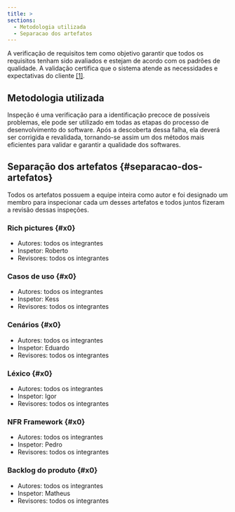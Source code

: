 ```yaml
---
title: >
sections:
  - Metodologia utilizada
  - Separacao dos artefatos
---
```

A verificação de requisitos tem como objetivo garantir que todos os requisitos tenham sido avaliados e estejam de acordo com os padrões de qualidade. A validação certifica que o sistema atende as necessidades e expectativas do cliente [[1]](#label1).


## Metodologia utilizada

Inspeção é uma verificação para a identificação precoce de possíveis problemas, ele pode ser utilizado em todas as etapas do processo de desenvolvimento do software. Após a descoberta dessa falha, ela deverá ser corrigida e revalidada, tornando-se assim um dos métodos mais eficientes para validar e garantir a qualidade dos softwares.

## Separação dos artefatos {#separacao-dos-artefatos}

Todos os artefatos possuem a equipe inteira como autor e foi designado um membro para inspecionar cada um desses artefatos e todos juntos fizeram a revisão dessas inspeções.


### Rich pictures {#x0}

- Autores: todos os integrantes
- Inspetor: Roberto
- Revisores: todos os integrantes

### Casos de uso {#x0}

- Autores: todos os integrantes
- Inspetor: Kess
- Revisores: todos os integrantes


### Cenários {#x0}

- Autores: todos os integrantes
- Inspetor: Eduardo
- Revisores: todos os integrantes


### Léxico {#x0}

- Autores: todos os integrantes
- Inspetor: Igor
- Revisores: todos os integrantes


### NFR Framework {#x0}

- Autores: todos os integrantes
- Inspetor: Pedro
- Revisores: todos os integrantes


### Backlog do produto {#x0}

- Autores: todos os integrantes
- Inspetor: Matheus
- Revisores: todos os integrantes